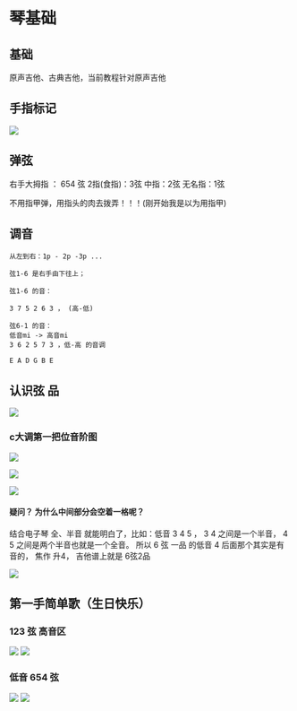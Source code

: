 # 琴基础


## 基础

原声吉他、古典吉他，当前教程针对原声吉他

## 手指标记

![](assets/030/02/02/01-1647171670146.png)



## 弹弦

右手大拇指 ： 654 弦
2指(食指)：3弦
中指：2弦
无名指：1弦

不用指甲弹，用指头的肉去拨弄！！！(刚开始我是以为用指甲)

## 调音

```
从左到右：1p - 2p -3p ...

弦1-6 是右手由下往上；

弦1-6 的音：

3 7 5 2 6 3 ， (高-低)

弦6-1 的音：
低音mi -> 高音mi
3 6 2 5 7 3 ，低-高 的音调

E A D G B E
```


## 认识弦 品


![](assets/030/02/02/01-1647173313226.png)



### c大调第一把位音阶图


![](assets/030/02/02/01-1647173485090.png)


![](assets/030/02/02/01-1647173723726.png)



![](assets/030/02/02/01-1647174001265.png)


#### 疑问？ 为什么中间部分会空着一格呢？

结合电子琴 全、半音 就能明白了，比如：低音  3 4 5 ， 3 4 之间是一个半音，  4 5 之间是两个半音也就是一个全音。 所以  6 弦  一品 的低音 4 后面那个其实是有音的， 焦作 升4， 吉他谱上就是  6弦2品

![](assets/030/02/02/01-1676107957780.png)


## 第一手简单歌（生日快乐）

### 123 弦 高音区 

![](assets/030/02/02/01-1647174073065.png)
![](assets/030/02/02/01-1647271707004.png)


### 低音 654 弦

![](assets/030/02/02/01-1647174166485.png)
![](assets/030/02/02/01-1647271755200.png)










